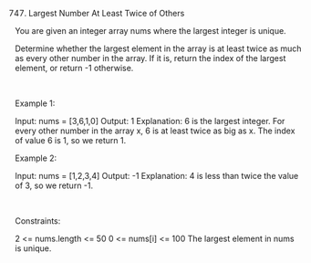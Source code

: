 747. Largest Number At Least Twice of Others

You are given an integer array nums where the largest integer is unique.

Determine whether the largest element in the array is at least twice as much as every other number in the array. If it is, return the index of the largest element, or return -1 otherwise.

 

Example 1:

Input: nums = [3,6,1,0]
Output: 1
Explanation: 6 is the largest integer.
For every other number in the array x, 6 is at least twice as big as x.
The index of value 6 is 1, so we return 1.


Example 2:

Input: nums = [1,2,3,4]
Output: -1
Explanation: 4 is less than twice the value of 3, so we return -1.


 

Constraints:

2 <= nums.length <= 50
0 <= nums[i] <= 100
The largest element in nums is unique.